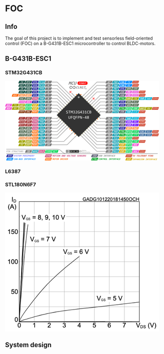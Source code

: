 # FOC

## Info

The goal of this project is to implement and test sensorless field-oriented control (FOC) on a B-G431B-ESC1 microcontroller to control BLDC-motors.

## B-G431B-ESC1

### STM32G431CB

![alt text](./img/STM32G431CB%20Pinout.png)

### L6387



### STL180N6F7

![alt text](./img/Characteristics.png)

## System design
